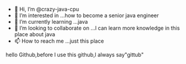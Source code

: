 - 👋 Hi, I’m @crazy-java-cpu
- 👀 I’m interested in ...how to become a senior java engineer
- 🌱 I’m currently learning ...java
- 💞️ I’m looking to collaborate on ...l can learn more knowledge in this place about java
- 📫 How to reach me ...just this place

<!---
crazy-java-cpu/crazy-java-cpu is a ✨ special ✨ repository because its `README.md` (this file) appears on your GitHub profile.
You can click the Preview link to take a look at your changes.
--->
hello Github,before l use this github,l always say"gittub"
